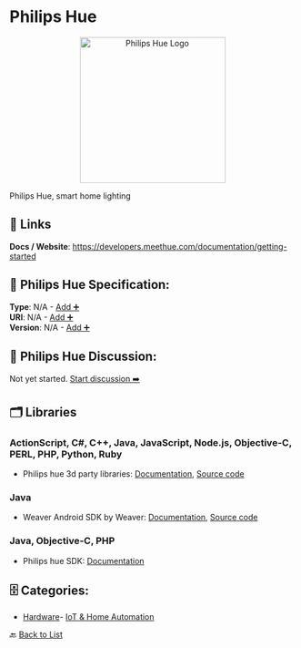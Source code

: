 # Philips Hue
<p align="center">
    <img width="256" src="https://raw.githubusercontent.com/apis-list/apis-list/main/apis/philips-hue/logo_256x256.png" alt="Philips Hue Logo"/>
</p>
Philips Hue, smart home lighting

##  🔗 Links
**Docs / Website**: https://developers.meethue.com/documentation/getting-started

## 🧬 Philips Hue Specification:
**Type**: N/A - [Add ➕](https://github.com/apis-list/apis-list/edit/main/apis.yaml#L14901)  
**URI**: N/A - [Add ➕](https://github.com/apis-list/apis-list/edit/main/apis.yaml#L14901)  
**Version**: N/A - [Add ➕](https://github.com/apis-list/apis-list/edit/main/apis.yaml#L14901)

## 💬 Philips Hue Discussion:
Not yet started. [Start discussion ➡️](https://github.com/apis-list/apis-list/discussions/new)

## 🗂️ Libraries
### ActionScript, C#, C++, Java, JavaScript, Node.js, Objective-C, PERL, PHP, Python, Ruby
- Philips hue 3d party libraries: [Documentation](http://www.developers.meethue.com/), [Source code](http://www.developers.meethue.com/tools-and-sdks)
### Java
- Weaver Android SDK by Weaver: [Documentation](http://www.weavingthings.com/), [Source code](https://github.com/Produvia-Weaver/weaver_lights)
### Java, Objective-C, PHP
- Philips hue SDK: [Documentation](http://www.developers.meethue.com/tools-and-sdks)


## 🗄️ Categories:
- [Hardware](https://github.com/apis-list/apis-list#hardware-)- [IoT & Home Automation](https://github.com/apis-list/apis-list#iot--home-automation-)

🔙  [Back to List](https://github.com/apis-list/apis-list)
